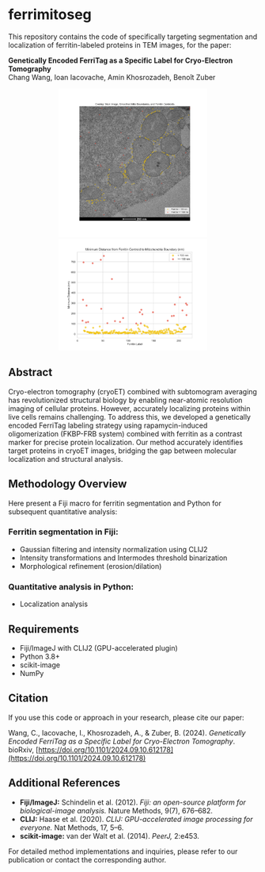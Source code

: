 # ferrimitoseg

This repository contains the code of specifically targeting segmentation and localization of ferritin-labeled proteins in TEM images, for the paper:

**Genetically Encoded FerriTag as a Specific Label for Cryo-Electron Tomography**  
Chang Wang, Ioan Iacovache, Amin Khosrozadeh, Benoît Zuber
<div align="center">
  <img src="./overlay_figure.svg" alt="Overlay Figure" width="300px">
  <img src="./scatter_plot.svg" alt="Scatter Plot" width="300px">
</div>

## Abstract

Cryo-electron tomography (cryoET) combined with subtomogram averaging has revolutionized structural biology by enabling near-atomic resolution imaging of cellular proteins. However, accurately localizing proteins within live cells remains challenging. To address this, we developed a genetically encoded FerriTag labeling strategy using rapamycin-induced oligomerization (FKBP-FRB system) combined with ferritin as a contrast marker for precise protein localization. Our method accurately identifies target proteins in cryoET images, bridging the gap between molecular localization and structural analysis.

## Methodology Overview

Here present a Fiji macro for ferritin segmentation and Python for subsequent quantitative analysis:

### Ferritin segmentation in Fiji:
- Gaussian filtering and intensity normalization using CLIJ2
- Intensity transformations and Intermodes threshold binarization
- Morphological refinement (erosion/dilation)

### Quantitative analysis in Python:
- Localization analysis

## Requirements

- Fiji/ImageJ with CLIJ2 (GPU-accelerated plugin)
- Python 3.8+
- scikit-image
- NumPy

## Citation

If you use this code or approach in your research, please cite our paper:

Wang, C., Iacovache, I., Khosrozadeh, A., & Zuber, B. (2024). *Genetically Encoded FerriTag as a Specific Label for Cryo-Electron Tomography*. bioRxiv, [https://doi.org/10.1101/2024.09.10.612178](https://doi.org/10.1101/2024.09.10.612178)

## Additional References

- **Fiji/ImageJ:** Schindelin et al. (2012). *Fiji: an open-source platform for biological-image analysis.* Nature Methods, 9(7), 676–682.
- **CLIJ:** Haase et al. (2020). *CLIJ: GPU-accelerated image processing for everyone.* Nat Methods, 17, 5–6.
- **scikit-image:** van der Walt et al. (2014). *PeerJ,* 2:e453.

For detailed method implementations and inquiries, please refer to our publication or contact the corresponding author.
